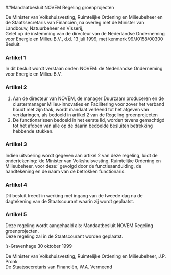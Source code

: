 <meta http-equiv='Content-Type' content='text/html; charset=utf-8' />

##Mandaatbesluit NOVEM Regeling groenprojecten

De Minister van Volkshuisvesting, Ruimtelijke Ordening en Milieubeheer en de Staatssecretaris van Financiën, na overleg met de Minister van Landbouw, Natuurbeheer en Visserij,  
Gelet op de instemming van de directeur van de Nederlandse Onderneming voor Energie en Milieu B.V., d.d. 13 juli 1999, met kenmerk 99/J0158/00300
Besluit:    

### Artikel  1  

In dit besluit wordt verstaan onder: NOVEM: de Nederlandse Onderneming voor Energie en Milieu B.V.  

### Artikel  2  

1.  Aan de directeur van NOVEM, de manager Duurzaam produceren en de clustermanager Milieu-innovaties en Facilitering voor zover het verband houdt met zijn taak, wordt mandaat verleend tot het afgeven van verklaringen, als bedoeld in artikel 2 van de Regeling groenprojecten   
2.  De functionarissen bedoeld in het eerste lid, worden tevens gemachtigd tot het afdoen van alle op de daarin bedoelde besluiten betrekking hebbende stukken.   

### Artikel  3  

Indien uitvoering wordt gegeven aan artikel 2 van deze regeling, luidt de ondertekening: ’de Minister van Volkshuisvesting, Ruimtelijke Ordening en Milieubeheer, voor deze:’ gevolgd door de functieaanduiding, de handtekening en de naam van de betrokken functionaris.  

### Artikel  4  

Dit besluit treedt in werking met ingang van de tweede dag na de dagtekening van de Staatscourant waarin zij wordt geplaatst.  

### Artikel  5  

Deze regeling wordt aangehaald als: Mandaatbesluit NOVEM Regeling groenprojecten.  
Deze regeling zal in de Staatscourant worden geplaatst.   

’s-Gravenhage 
30 oktober 1999    

De Minister van Volkshuisvesting, Ruimtelijke Ordening en Milieubeheer, 
J.P. Pronk  
De Staatssecretaris van Financiën, 
W.A. Vermeend      
